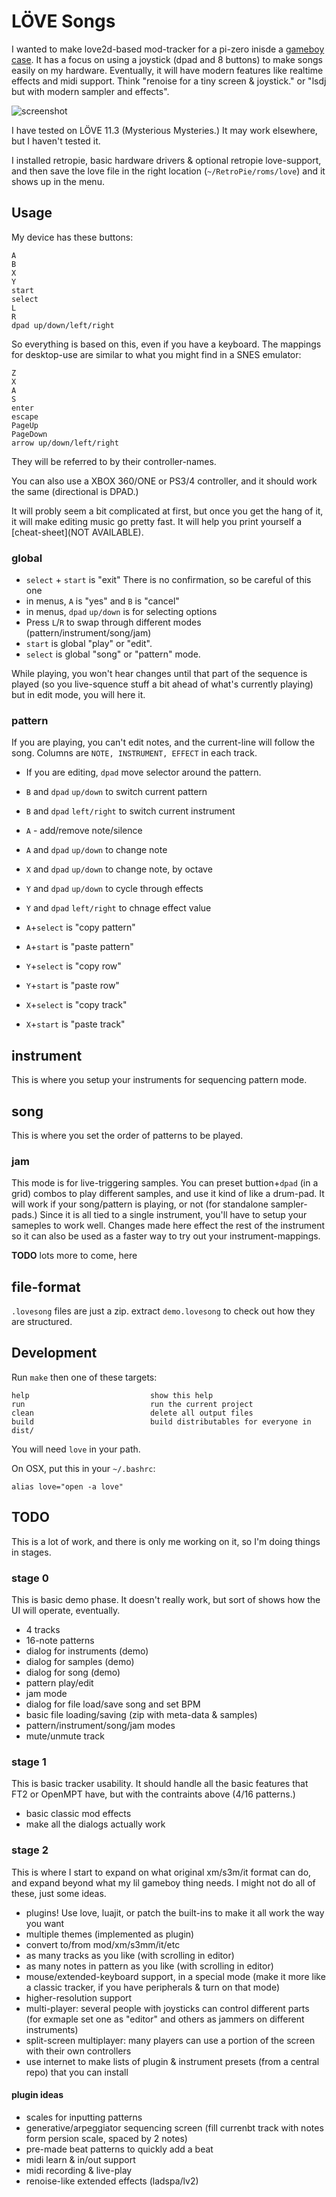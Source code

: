 # LÖVE Songs

I wanted to make love2d-based mod-tracker for a pi-zero inisde a [gameboy case](http://retroflag.com/GPi-CASE.html). It has a focus on using a joystick (dpad and 8 buttons) to make songs easily on my hardware. Eventually, it will have modern features like realtime effects and midi support. Think "renoise for a tiny screen & joystick." or "lsdj but with modern sampler and effects".

![screenshot](screenshot.gif)

I have tested on LÖVE 11.3 (Mysterious Mysteries.) It may work elsewhere, but I haven't tested it.

I installed retropie, basic hardware drivers & optional retropie love-support, and then save the love file in the right location (`~/RetroPie/roms/love`) and it shows up in the menu.

## Usage

My device has these buttons:

```
A
B
X
Y
start
select
L
R
dpad up/down/left/right
```

So everything is based on this, even if you have a keyboard. The mappings for desktop-use are similar to what you might find in a SNES emulator:

```
Z
X
A
S
enter
escape
PageUp
PageDown
arrow up/down/left/right
```

They will be referred to by their controller-names.

You can also use a XBOX 360/ONE or PS3/4 controller, and it should work the same (directional is DPAD.)

It will probly seem a bit complicated at first, but once you get the hang of it, it will make editing music go pretty fast. It will help you print yourself a [cheat-sheet](NOT AVAILABLE).

### global

* `select` + `start` is "exit" There is no confirmation, so be careful of this one
* in menus, `A` is "yes" and `B` is "cancel"
* in menus, `dpad` `up/down` is for selecting options
* Press `L`/`R` to swap through different modes (pattern/instrument/song/jam)
* `start` is global "play" or "edit".
* `select` is global "song" or "pattern" mode.

While playing, you won't hear changes until that part of the sequence is played (so you live-squence stuff a bit ahead of what's currently playing) but in edit mode, you will here it.

### pattern

If you are playing, you can't edit notes, and the current-line will follow the song. Columns are `NOTE, INSTRUMENT, EFFECT` in each track.

* If you are editing, `dpad` move selector around the pattern.
* `B` and `dpad` `up/down` to switch current pattern
* `B` and `dpad` `left/right` to switch current instrument
* `A` - add/remove note/silence
* `A` and `dpad` `up/down` to change note
* `X` and `dpad` `up/down` to change note, by octave
* `Y` and `dpad` `up/down` to cycle through effects
* `Y` and `dpad` `left/right` to chnage effect value

* `A`+`select` is "copy pattern"
* `A`+`start` is "paste pattern"

* `Y`+`select` is "copy row"
* `Y`+`start` is "paste row"

* `X`+`select` is "copy track"
* `X`+`start` is "paste track"

## instrument

This is where you setup your instruments for sequencing pattern mode.

## song

This is where you set the order of patterns to be played.

### jam

This mode is for live-triggering samples. You can preset buttion+`dpad` (in a grid) combos to play different samples, and use it kind of like a drum-pad. It will work if your song/pattern is playing, or not (for standalone sampler-pads.) Since it is all tied to a single instrument, you'll have to setup your sameples to work well. Changes made here effect the rest of the instrument so it can also be used as a faster way to try out your instrument-mappings.


**TODO** lots more to come, here

## file-format

`.lovesong` files are just a zip. extract `demo.lovesong` to check out how they are structured.

## Development

Run `make` then one of these targets:

```
help                           show this help
run                            run the current project
clean                          delete all output files
build                          build distributables for everyone in dist/
```

You will need `love` in your path.

On OSX, put this in your `~/.bashrc`:

```
alias love="open -a love"
```

## TODO

This is a lot of work, and there is only me working on it, so I'm doing things in stages.

### stage 0

This is basic demo phase. It doesn't really work, but sort of shows how the UI will operate, eventually.

* 4 tracks
* 16-note patterns
* dialog for instruments (demo)
* dialog for samples (demo)
* dialog for song (demo)
* pattern play/edit
* jam mode
* dialog for file load/save song and set BPM
* basic file loading/saving (zip with meta-data & samples)
* pattern/instrument/song/jam modes 
* mute/unmute track

### stage 1

This is basic tracker usability. It should handle all the basic features that FT2 or OpenMPT have, but with the contraints above (4/16 patterns.)

* basic classic mod effects
* make all the dialogs actually work

### stage 2

This is where I start to expand on what original xm/s3m/it format can do, and expand beyond what my lil gameboy thing needs. I might not do all of these, just some ideas.

* plugins! Use love, luajit, or patch the built-ins to make it all work the way you want
* multiple themes (implemented as plugin)
* convert to/from mod/xm/s3mm/it/etc
* as many tracks as you like (with scrolling in editor)
* as many notes in pattern as you like (with scrolling in editor)
* mouse/extended-keyboard support, in a special mode (make it more like a classic tracker, if you have peripherals & turn on that mode)
* higher-resolution support
* multi-player: several people with joysticks can control different parts (for exmaple set one as "editor" and others as jammers on different instruments)
* split-screen multiplayer: many players can use a portion of the screen with their own controllers
* use internet to make lists of plugin & instrument presets (from a central repo) that you can install

#### plugin ideas

* scales for inputting patterns
* generative/arpeggiator sequencing screen (fill currenbt track with notes form persion scale, spaced by 2 notes)
* pre-made beat patterns to quickly add a beat
* midi learn & in/out support
* midi recording & live-play
* renoise-like extended effects (ladspa/lv2)
